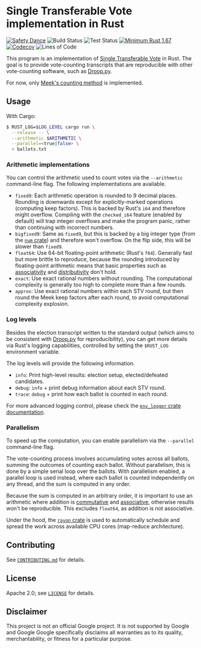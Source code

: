 # Single Transferable Vote implementation in Rust

[![Safety Dance](https://img.shields.io/badge/unsafe-forbidden-success.svg)](https://github.com/rust-secure-code/safety-dance/)
![Build Status](https://github.com/gendx/stv-rs/workflows/Build/badge.svg)
![Test Status](https://github.com/gendx/stv-rs/workflows/Tests/badge.svg)
[![Minimum Rust 1.67](https://img.shields.io/badge/rust-1.67%2B-orange.svg)](https://github.com/rust-lang/rust/blob/master/RELEASES.md#version-1670-2023-01-26)
[![Codecov](https://codecov.io/gh/gendx/stv-rs/branch/main/graph/badge.svg?token=JB5S8MYBZ0)](https://codecov.io/gh/gendx/stv-rs)
![Lines of Code](https://tokei.rs/b1/github/gendx/stv-rs?category=code)

This program is an implementation of
[Single Transferable Vote](https://en.wikipedia.org/wiki/Single_transferable_vote)
in Rust. The goal is to provide vote-counting transcripts that are reproducible
with other vote-counting software, such as
[Droop.py](https://github.com/jklundell/droop).

For now, only
[Meek's counting method](https://en.wikipedia.org/wiki/Counting_single_transferable_votes#Meek)
is implemented.

## Usage

With Cargo:

```bash
$ RUST_LOG=$LOG_LEVEL cargo run \
  --release -- \
  --arithmetic $ARITHMETIC \
  --parallel=<true|false> \
  < ballots.txt
```

### Arithmetic implementations

You can control the arithmetic used to count votes via the `--arithmetic`
command-line flag. The following implementations are available.

-   `fixed9`: Each arithmetic operation is rounded to 9 decimal places. Rounding
    is downwards except for explicitly-marked operations (computing keep
    factors). This is backed by Rust's `i64` and therefore might overflow.
    Compiling with the `checked_i64` feature (enabled by default) will trap
    integer overflows and make the program panic, rather than continuing with
    incorrect numbers.
-   `bigfixed9`: Same as `fixed9`, but this is backed by a big integer type
    (from the [`num` crate](https://crates.io/crates/num)) and therefore won't
    overflow. On the flip side, this will be slower than `fixed9`.
-   `float64`: Use 64-bit floating-point arithmetic (Rust's `f64`). Generally
    fast but more brittle to reproduce, because the rounding introduced by
    floating-point arithmetic means that basic properties such as
    [associativity](https://en.wikipedia.org/wiki/Associative_property) and
    [distributivity](https://en.wikipedia.org/wiki/Distributive_property) don't
    hold.
-   `exact`: Use exact rational numbers without rounding. The computational
    complexity is generally too high to complete more than a few rounds.
-   `approx`: Use exact rational numbers within each STV round, but then round
    the Meek keep factors after each round, to avoid computational complexity
    explosion.

### Log levels

Besides the election transcript written to the standard output (which aims to be
consistent with [Droop.py](https://github.com/jklundell/droop) for
reproducibility), you can get more details via Rust's logging capabilities,
controlled by setting the `$RUST_LOG` environment variable.

The log levels will provide the following information.

-   `info`: Print high-level results: election setup, elected/defeated
    candidates.
-   `debug`: `info` + print debug information about each STV round.
-   `trace`: `debug` + print how each ballot is counted in each round.

For more advanced logging control, please check the
[`env_logger` crate documentation](https://crates.io/crates/env_logger).

### Parallelism

To speed up the computation, you can enable parallelism via the `--parallel`
command-line flag.

The vote-counting process involves accumulating votes across all ballots,
summing the outcomes of counting each ballot. Without parallelism, this is done
by a simple serial loop over the ballots. With parallelism enabled, a parallel
loop is used instead, where each ballot is counted independently on any thread,
and the sum is computed in any order.

Because the sum is computed in an arbitrary order, it is important to use an
arithmetic where addition is
[commutative](https://en.wikipedia.org/wiki/Commutative_property) and
[associative](https://en.wikipedia.org/wiki/Associative_property), otherwise
results won't be reproducible. This excludes `float64`, as addition is not
associative.

Under the hood, the [`rayon` crate](https://crates.io/crates/rayon) is used to
automatically schedule and spread the work across available CPU cores
(map-reduce architecture).

## Contributing

See [`CONTRIBUTING.md`](CONTRIBUTING.md) for details.

## License

Apache 2.0; see [`LICENSE`](LICENSE) for details.

## Disclaimer

This project is not an official Google project. It is not supported by Google
and Google Google specifically disclaims all warranties as to its quality,
merchantability, or fitness for a particular purpose.
